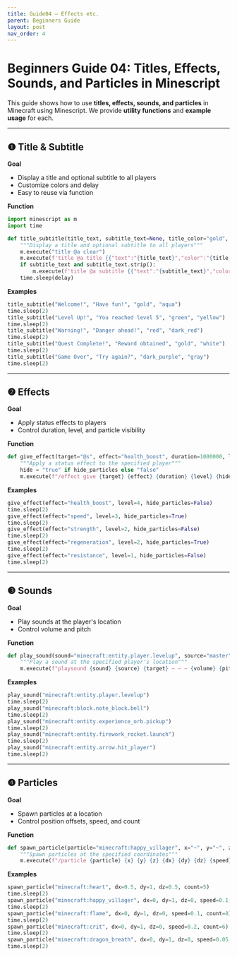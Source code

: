 ```yaml
---
title: Guide04 – Effects etc.
parent: Beginners Guide
layout: post
nav_order: 4
---
```


# Beginners Guide 04: Titles, Effects, Sounds, and Particles in Minescript

This guide shows how to use **titles, effects, sounds, and particles** in Minecraft using Minescript.
We provide **utility functions** and **example usage** for each.

---

## ❶ Title & Subtitle

**Goal**

* Display a title and optional subtitle to all players
* Customize colors and delay
* Easy to reuse via function

**Function**

```python
import minescript as m
import time

def title_subtitle(title_text, subtitle_text=None, title_color="gold", subtitle_color="aqua", delay=1):
    """Display a title and optional subtitle to all players"""
    m.execute("title @a clear")
    m.execute(f'title @a title {{"text":"{title_text}","color":"{title_color}","bold":true}}')
    if subtitle_text and subtitle_text.strip():
        m.execute(f'title @a subtitle {{"text":"{subtitle_text}","color":"{subtitle_color}","bold":true}}')
    time.sleep(delay)
```

**Examples**

```python
title_subtitle("Welcome!", "Have fun!", "gold", "aqua")
time.sleep(2)
title_subtitle("Level Up!", "You reached level 5", "green", "yellow")
time.sleep(2)
title_subtitle("Warning!", "Danger ahead!", "red", "dark_red")
time.sleep(2)
title_subtitle("Quest Complete!", "Reward obtained", "gold", "white")
time.sleep(2)
title_subtitle("Game Over", "Try again?", "dark_purple", "gray")
time.sleep(2)
```

---

## ❷ Effects

**Goal**

* Apply status effects to players
* Control duration, level, and particle visibility

**Function**

```python
def give_effect(target="@s", effect="health_boost", duration=1000000, level=1, hide_particles=False):
    """Apply a status effect to the specified player"""
    hide = "true" if hide_particles else "false"
    m.execute(f"/effect give {target} {effect} {duration} {level} {hide}")
```

**Examples**

```python
give_effect(effect="health_boost", level=4, hide_particles=False)
time.sleep(2)
give_effect(effect="speed", level=3, hide_particles=True)
time.sleep(2)
give_effect(effect="strength", level=2, hide_particles=False)
time.sleep(2)
give_effect(effect="regeneration", level=2, hide_particles=True)
time.sleep(2)
give_effect(effect="resistance", level=1, hide_particles=False)
time.sleep(2)
```

---

## ❸ Sounds

**Goal**

* Play sounds at the player's location
* Control volume and pitch

**Function**

```python
def play_sound(sound="minecraft:entity.player.levelup", source="master", target="@s", volume=1, pitch=1):
    """Play a sound at the specified player's location"""
    m.execute(f"playsound {sound} {source} {target} ~ ~ ~ {volume} {pitch}")
```

**Examples**

```python
play_sound("minecraft:entity.player.levelup")
time.sleep(2)
play_sound("minecraft:block.note_block.bell")
time.sleep(2)
play_sound("minecraft:entity.experience_orb.pickup")
time.sleep(2)
play_sound("minecraft:entity.firework_rocket.launch")
time.sleep(2)
play_sound("minecraft:entity.arrow.hit_player")
time.sleep(2)
```

---

## ❹ Particles

**Goal**

* Spawn particles at a location
* Control position offsets, speed, and count

**Function**

```python
def spawn_particle(particle="minecraft:happy_villager", x="~", y="~", z="~", dx=0, dy=0, dz=0, speed=0, count=1):
    """Spawn particles at the specified coordinates"""
    m.execute(f"/particle {particle} {x} {y} {z} {dx} {dy} {dz} {speed} {count}")
```

**Examples**

```python
spawn_particle("minecraft:heart", dx=0.5, dy=1, dz=0.5, count=5)
time.sleep(2)
spawn_particle("minecraft:happy_villager", dx=0, dy=1, dz=0, speed=0.1, count=10)
time.sleep(2)
spawn_particle("minecraft:flame", dx=0, dy=1, dz=0, speed=0.1, count=8)
time.sleep(2)
spawn_particle("minecraft:crit", dx=0, dy=1, dz=0, speed=0.2, count=6)
time.sleep(2)
spawn_particle("minecraft:dragon_breath", dx=0, dy=1, dz=0, speed=0.05, count=4)
time.sleep(2)
```
